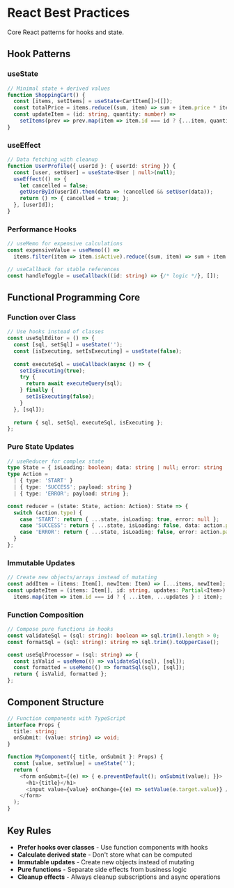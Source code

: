 # React Best Practices

Core React patterns for hooks and state.

## Hook Patterns

### useState
```typescript
// Minimal state + derived values
function ShoppingCart() {
  const [items, setItems] = useState<CartItem[]>([]);
  const totalPrice = items.reduce((sum, item) => sum + item.price * item.quantity, 0);
  const updateItem = (id: string, quantity: number) => 
    setItems(prev => prev.map(item => item.id === id ? {...item, quantity} : item));
}
```

### useEffect
```typescript
// Data fetching with cleanup
function UserProfile({ userId }: { userId: string }) {
  const [user, setUser] = useState<User | null>(null);
  useEffect(() => {
    let cancelled = false;
    getUserById(userId).then(data => !cancelled && setUser(data));
    return () => { cancelled = true; };
  }, [userId]);
}
```

### Performance Hooks
```typescript
// useMemo for expensive calculations
const expensiveValue = useMemo(() => 
  items.filter(item => item.isActive).reduce((sum, item) => sum + item.total, 0), [items]);

// useCallback for stable references  
const handleToggle = useCallback((id: string) => {/* logic */}, []);
```

## Functional Programming Core

### Function over Class
```typescript
// Use hooks instead of classes
const useSqlEditor = () => {
  const [sql, setSql] = useState('');
  const [isExecuting, setIsExecuting] = useState(false);
  
  const executeSql = useCallback(async () => {
    setIsExecuting(true);
    try {
      return await executeQuery(sql);
    } finally {
      setIsExecuting(false);
    }
  }, [sql]);
  
  return { sql, setSql, executeSql, isExecuting };
};
```

### Pure State Updates
```typescript
// useReducer for complex state
type State = { isLoading: boolean; data: string | null; error: string | null };
type Action = 
  | { type: 'START' }
  | { type: 'SUCCESS'; payload: string }
  | { type: 'ERROR'; payload: string };

const reducer = (state: State, action: Action): State => {
  switch (action.type) {
    case 'START': return { ...state, isLoading: true, error: null };
    case 'SUCCESS': return { ...state, isLoading: false, data: action.payload };
    case 'ERROR': return { ...state, isLoading: false, error: action.payload };
  }
};
```

### Immutable Updates
```typescript
// Create new objects/arrays instead of mutating
const addItem = (items: Item[], newItem: Item) => [...items, newItem];
const updateItem = (items: Item[], id: string, updates: Partial<Item>) =>
  items.map(item => item.id === id ? { ...item, ...updates } : item);
```

### Function Composition
```typescript
// Compose pure functions in hooks
const validateSql = (sql: string): boolean => sql.trim().length > 0;
const formatSql = (sql: string): string => sql.trim().toUpperCase();

const useSqlProcessor = (sql: string) => {
  const isValid = useMemo(() => validateSql(sql), [sql]);
  const formatted = useMemo(() => formatSql(sql), [sql]);
  return { isValid, formatted };
};
```

## Component Structure
```typescript
// Function components with TypeScript
interface Props {
  title: string;
  onSubmit: (value: string) => void;
}

function MyComponent({ title, onSubmit }: Props) {
  const [value, setValue] = useState('');
  return (
    <form onSubmit={(e) => { e.preventDefault(); onSubmit(value); }}>
      <h1>{title}</h1>
      <input value={value} onChange={(e) => setValue(e.target.value)} />
    </form>
  );
}
```

## Key Rules
- **Prefer hooks over classes** - Use function components with hooks
- **Calculate derived state** - Don't store what can be computed
- **Immutable updates** - Create new objects instead of mutating
- **Pure functions** - Separate side effects from business logic
- **Cleanup effects** - Always cleanup subscriptions and async operations